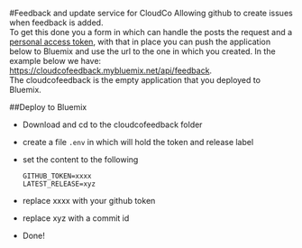 #Feedback and update service for CloudCo
Allowing github to create issues when feedback is added.  
To get this done you a form in which can handle the posts the request and a [personal access token](https://github.com/settings/tokens), with that in place you can push the application below to Bluemix and use the url to the one in which you created. In the example below we have: https://cloudcofeedback.mybluemix.net/api/feedback.  
The cloudcofeedback is the empty application that you deployed to Bluemix.


##Deploy to Bluemix
- Download and cd to the cloudcofeedback folder
- create a file `.env` in which will hold the token and release label
- set the content to the following

    ```
    GITHUB_TOKEN=xxxx
    LATEST_RELEASE=xyz
    ```
- replace xxxx with your github token  
- replace xyz with a commit id  
- Done!
